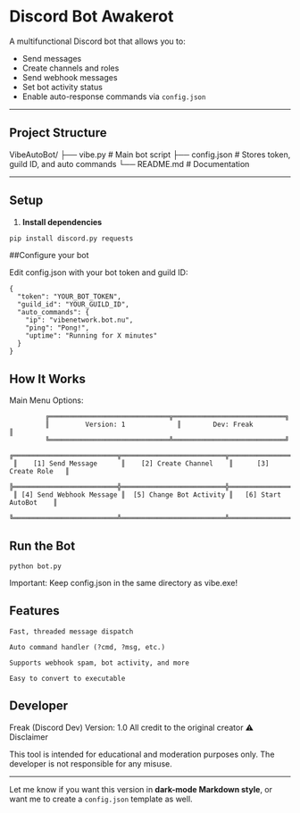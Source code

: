 # Discord Bot Awakerot

A multifunctional Discord bot that allows you to:
- Send messages
- Create channels and roles
- Send webhook messages
- Set bot activity status
- Enable auto-response commands via `config.json`

---

## Project Structure

VibeAutoBot/
├── vibe.py # Main bot script
├── config.json # Stores token, guild ID, and auto commands
└── README.md # Documentation
 

---

## Setup

1. **Install dependencies**

```bash
pip install discord.py requests
```

##Configure your bot

Edit config.json with your bot token and guild ID:
```
{
  "token": "YOUR_BOT_TOKEN",
  "guild_id": "YOUR_GUILD_ID",
  "auto_commands": {
    "ip": "vibenetwork.bot.nu",
    "ping": "Pong!",
    "uptime": "Running for X minutes"
  }
}
```
## How It Works
Main Menu Options:
```
         ╔══════════════════════════════╦════════════════════════════╗
         ║         Version: 1        	  ║        Dev: Freak          ║
         ╚══════════════════════════════╩════════════════════════════╝
 ╔══════════════════════════╦══════════════════════════╦════════════════════════╗
 ║    [1] Send Message      ║    [2] Create Channel    ║      [3] Create Role   ║
 ╠══════════════════════════╬══════════════════════════╬════════════════════════╣
 ║ [4] Send Webhook Message ║  [5] Change Bot Activity ║   [6] Start AutoBot    ║
 ╚══════════════════════════╩══════════════════════════╩════════════════════════╝  
```

## Run the Bot
```
python bot.py
```

Important: Keep config.json in the same directory as vibe.exe!

## Features

    Fast, threaded message dispatch

    Auto command handler (?cmd, ?msg, etc.)

    Supports webhook spam, bot activity, and more

    Easy to convert to executable

## Developer

Freak (Discord Dev)
Version: 1.0
All credit to the original creator
⚠ Disclaimer

This tool is intended for educational and moderation purposes only.
The developer is not responsible for any misuse.


---

Let me know if you want this version in **dark-mode Markdown style**, or want me to create a `config.json` template as well.


